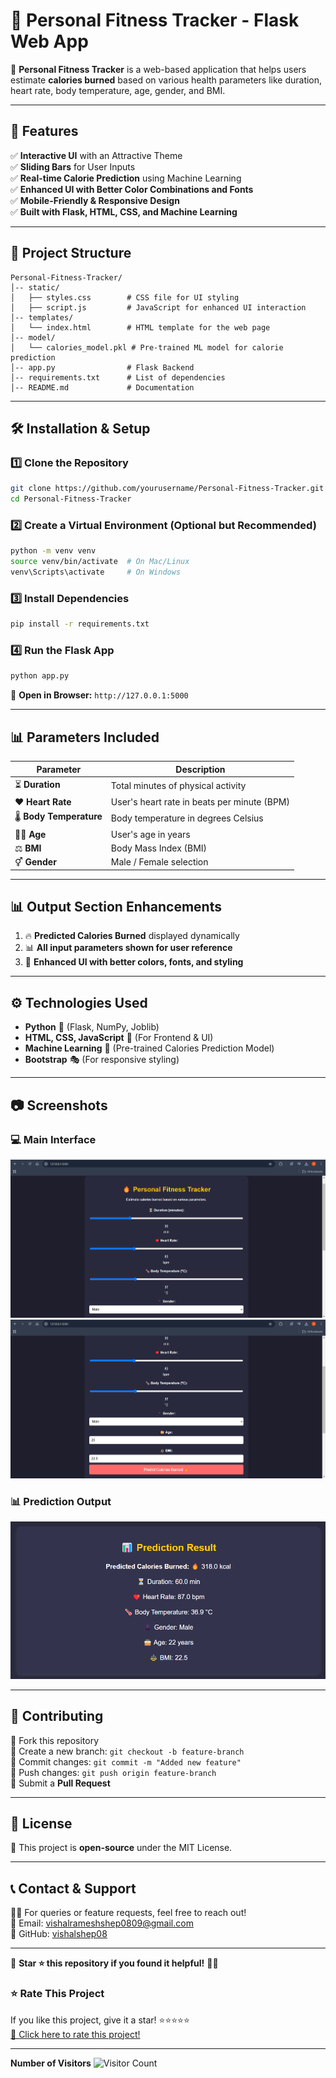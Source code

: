 # 📌 Personal Fitness Tracker - Flask Web App

🚀 **Personal Fitness Tracker** is a web-based application that helps users estimate **calories burned** based on various health parameters like duration, heart rate, body temperature, age, gender, and BMI.

---

## 📜 Features
✅ **Interactive UI** with an Attractive Theme  
✅ **Sliding Bars** for User Inputs  
✅ **Real-time Calorie Prediction** using Machine Learning  
✅ **Enhanced UI with Better Color Combinations and Fonts**  
✅ **Mobile-Friendly & Responsive Design**  
✅ **Built with Flask, HTML, CSS, and Machine Learning**  

---

## 📂 Project Structure
```
Personal-Fitness-Tracker/
│-- static/
│   ├── styles.css        # CSS file for UI styling
│   ├── script.js         # JavaScript for enhanced UI interaction
│-- templates/
│   └── index.html        # HTML template for the web page
│-- model/
│   └── calories_model.pkl # Pre-trained ML model for calorie prediction
│-- app.py                # Flask Backend
│-- requirements.txt      # List of dependencies
│-- README.md             # Documentation
```

---

## 🛠️ Installation & Setup
### 1️⃣ Clone the Repository
```bash
git clone https://github.com/yourusername/Personal-Fitness-Tracker.git
cd Personal-Fitness-Tracker
```

### 2️⃣ Create a Virtual Environment (Optional but Recommended)
```bash
python -m venv venv
source venv/bin/activate  # On Mac/Linux
venv\Scripts\activate     # On Windows
```

### 3️⃣ Install Dependencies
```bash
pip install -r requirements.txt
```

### 4️⃣ Run the Flask App
```bash
python app.py
```
🔹 **Open in Browser:** `http://127.0.0.1:5000`  

---

## 📊 Parameters Included
| Parameter             | Description |
|-----------------------|-------------|
| ⏳ **Duration**       | Total minutes of physical activity |
| ❤️ **Heart Rate**    | User's heart rate in beats per minute (BPM) |
| 🌡️ **Body Temperature** | Body temperature in degrees Celsius |
| 🧑‍⚕️ **Age**           | User's age in years |
| ⚖️ **BMI**            | Body Mass Index (BMI) |
| ⚥ **Gender**         | Male / Female selection |

---

## 📊 Output Section Enhancements
1. 🔥 **Predicted Calories Burned** displayed dynamically  
2. 📊 **All input parameters shown for user reference**  
3. 🎨 **Enhanced UI with better colors, fonts, and styling**  

---

## ⚙️ Technologies Used
- **Python** 🐍 (Flask, NumPy, Joblib)
- **HTML, CSS, JavaScript** 🎨 (For Frontend & UI)
- **Machine Learning** 🤖 (Pre-trained Calories Prediction Model)
- **Bootstrap** 🎭 (For responsive styling)

---

## 📷 Screenshots
### 💻 Main Interface
![App Screenshot](https://github.com/vishalshep08/Personal-Fitness-Tracker-Flask-Web-App/blob/main/Fitness%20Tracker%20Input-1.png)  
![App Screenshot](https://github.com/vishalshep08/Personal-Fitness-Tracker-Flask-Web-App/blob/main/Fitness%20Tracker%20Input-2.png)  

### 📊 Prediction Output
![Prediction Output](https://github.com/vishalshep08/Personal-Fitness-Tracker-Flask-Web-App/blob/main/Fitness%20Tracker%20Output.png)  

---

## 🤝 Contributing
🔹 Fork this repository  
🔹 Create a new branch: `git checkout -b feature-branch`  
🔹 Commit changes: `git commit -m "Added new feature"`  
🔹 Push changes: `git push origin feature-branch`  
🔹 Submit a **Pull Request**  

---

## 📝 License
📄 This project is **open-source** under the MIT License.  

---

## 📞 Contact & Support
🙋‍♂️ For queries or feature requests, feel free to reach out!  
📧 Email: [vishalrameshshep0809@gmail.com](mailto:vishalrameshshep0809@gmail.com)  
🔗 GitHub: [vishalshep08](https://github.com/vishalshep08)  

---

🎯 **Star ⭐ this repository if you found it helpful!** 🚀🔥
### ⭐ Rate This Project  
If you like this project, give it a star! ⭐⭐⭐⭐⭐  
[🌟 Click here to rate this project!](https://github.com/vishalshep08/Personal-Fitness-Tracker-Flask-Web-App/issues/1)




---
**Number of Visitors**
![Visitor Count](https://komarev.com/ghpvc/?username=vishalshep08&color=blue)

